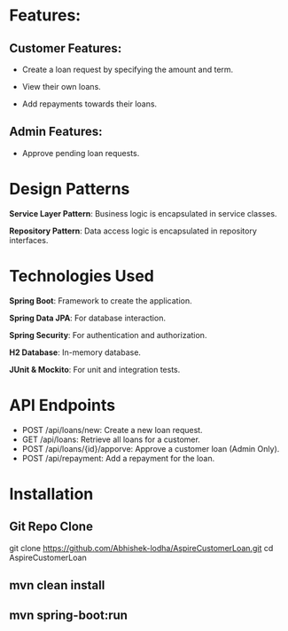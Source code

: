 # Features:
## Customer Features:
- Create a loan request by specifying the amount and term.

- View their own loans.

- Add repayments towards their loans.

## Admin Features:
- Approve pending loan requests.

# Design Patterns

**Service Layer Pattern**: Business logic is encapsulated in service classes.

**Repository Pattern**: Data access logic is encapsulated in repository interfaces.

# Technologies Used

**Spring Boot**: Framework to create the application.

**Spring Data JPA**: For database interaction.

**Spring Security**: For authentication and authorization.

**H2 Database**: In-memory database.

**JUnit & Mockito**: For unit and integration tests.

# API Endpoints
- POST /api/loans/new: Create a new loan request.
- GET /api/loans: Retrieve all loans for a customer.
- POST /api/loans/{id}/apporve: Approve a customer loan (Admin Only).
- POST /api/repayment: Add a repayment for the loan.

# Installation
## Git Repo Clone
git clone https://github.com/Abhishek-lodha/AspireCustomerLoan.git
cd AspireCustomerLoan

## mvn clean install

## mvn spring-boot:run
